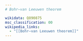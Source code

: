 ```yaml
---
# Bohr–van Leeuwen theorem

wikidata: Q890875
msc_classification: 00
wikipedia_links:
  - "[[Bohr–van Leeuwen theorem]]"
---
```

